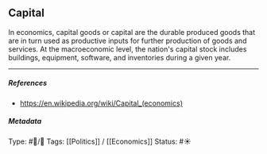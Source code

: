 ## Capital  # 

In economics, capital goods or capital are the durable produced goods that are in turn used as productive inputs for further production of goods and services. At the macroeconomic level, the nation's capital stock includes buildings, equipment, software, and inventories during a given year.

___

##### References

- https://en.wikipedia.org/wiki/Capital_(economics)

##### Metadata

Type: #🔵/🔵 
Tags: [[Politics]] / [[Economics]]
Status: #☀️ 